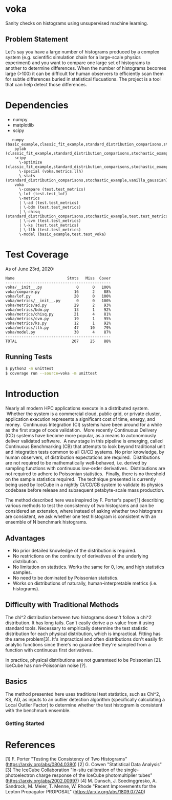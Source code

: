 # voka
Sanity checks on histograms using unsupervised machine learning.

## Problem Statement
Let's say you have a large number of histograms produced by a complex system (e.g. scientific simulation chain 
for a large-scale physics experiment) and you want to compare one large set of histograms to another to determine 
differences.  When the number of histograms becomes large (>100) it can be difficult for human observers to 
efficiently scan them for subtle differences buried in statistical flucuations.  The project is a tool that
can help detect those differences.

# Dependencies

* numpy
* matplotlib
* scipy

```
   numpy (basic_example,classic_fit_example,standard_distribution_comparisons,stochastic_example,test.test_lof,test.test_metrics,test.test_voka,vanilla_gaussian,voka.lof)
    pylab (classic_fit_example,standard_distribution_comparisons,stochastic_example,vanilla_gaussian)
    scipy 
      \-optimize (classic_fit_example,standard_distribution_comparisons,stochastic_example,vanilla_gaussian)
      \-special (voka.metrics.llh)
      \-stats (standard_distribution_comparisons,stochastic_example,vanilla_gaussian)
    voka 
      \-compare (test.test_metrics)
      \-lof (test.test_lof)
      \-metrics 
      | \-ad (test.test_metrics)
      | \-bdm (test.test_metrics)
      | \-chisq (standard_distribution_comparisons,stochastic_example,test.test_metrics,vanilla_gaussian)
      | \-cvm (test.test_metrics)
      | \-ks (test.test_metrics)
      | \-llh (test.test_metrics)
      \-model (basic_example,test.test_voka)

```


# Test Coverage

As of June 23rd, 2020:
```
Name                       Stmts   Miss  Cover
----------------------------------------------
voka/__init__.py               0      0   100%
voka/compare.py               16      2    88%
voka/lof.py                   20      0   100%
voka/metrics/__init__.py       0      0   100%
voka/metrics/ad.py            29      2    93%
voka/metrics/bdm.py           13      1    92%
voka/metrics/chisq.py         21      4    81%
voka/metrics/cvm.py           19      1    95%
voka/metrics/ks.py            12      1    92%
voka/metrics/llh.py           47     10    79%
voka/model.py                 30      4    87%
----------------------------------------------
TOTAL                        207     25    88%
```

## Running Tests
```sh
$ python3 -m unittest
$ coverage run --source=voka -m unittest
```

# Introduction
Nearly all modern HPC applications execute in a distributed system.  Whether the system is a commercial cloud, public grid, or private cluster, application execution represents a significant cost of time, energy, and money.  Continuous Integration (CI) systems have been around for a while as the first stage of code validation.  More recently Continuous Delivery (CD) systems have become more popular, as a means to autonomously deliver validated software.  A new stage in this pipeline is emerging, called Continuous Benchmarking (CB) that attempts to look beyond traditional unit and integration tests common to all CI/CD systems.  No prior knowledge, by human observers, of distribution expectations are required.  Distributions are not required to be mathematically well-behaved, i.e. derived by sampling functions with continuous low-order derivatives.  Distributions are not required to adhere to Poissonian statistics.  Finally, there is no threshold on the sample statistics required.  The technique presented is currently being used by IceCube in a nightly CI/CD/CB system to validate its physics codebase before release and subsequent petabyte-scale mass production.

The method described here was inspired by F. Porter's paper[1] describing various methods to test the consistency of two histograms and can be considered an extension, where instead of asking whether two histograms are consistent, we ask whether one test histogram is consistent with an ensemble of N benchmark histograms.

## Advantages
- No prior detailed knowledge of the distribution is required.
- No restrictions on the continuity of derivatives of the underlying distribution.
- No limitation on statistics.  Works the same for 0, low, and high statistics samples.
- No need to be dominated by Poissonian statistics.
- Works on distributions of naturally, human-interpretable metrics (i.e. histograms).

## Difficulty with Traditional Methods
The chi^2 distribution between two histograms doesn't follow a chi^2 distribution.  It has long tails.  Can't easily derive a p-value from it using standard tools.  Necessary to empirically determine the test statistic distribution for each physical distribution, which is impractical.  Fitting has the same problem[3].  It's impractical and often distributions don't easily fit analytic functions since there's no guarantee they're sampled from a function with continuous first derivatives.

In practice, physical distributions are not guaranteed to be Poissonian [2].  IceCube has non-Poissonian noise [?].

## Basics
The method presented here uses traditional test statistics, such as Chi^2, KS, AD, as inputs to an outlier detection algorithm (specifically calculating a Local Outlier Factor) to determine whether the test histogram is consistent with the benchmark ensemble.

### Getting Started

# References
[1] F. Porter "Testing the Consistency of Two Histograms" (https://arxiv.org/abs/0804.0380) 
[2] G. Cowen "Statistical Data Analysis"
[3] The IceCube Collaboration "In-situ calibration of the single-photoelectron charge response of the IceCube photomultiplier tubes" (https://arxiv.org/abs/2002.00997)
[4] M. Dunsch, J. Soedinggresko, A. Sandrock, M. Meier, T. Menne, W. Rhode "Recent Improvements for the Lepton Propagator PROPOSAL" (https://arxiv.org/abs/1809.07740)
